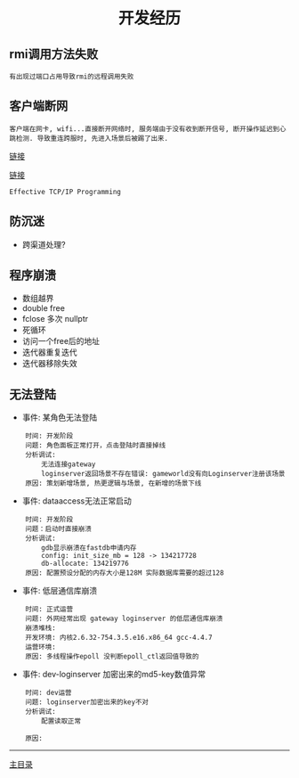 # <center>开发经历</center>

## rmi调用方法失败
```
有出现过端口占用导致rmi的远程调用失败
```

## 客户端断网
```
客户端在网卡, wifi...直接断开网络时, 服务端由于没有收到断开信号, 断开操作延迟到心跳检测. 导致重连跨服时, 先进入场景后被踢了出来.
```
[链接](https://blog.csdn.net/QQ2558030393/article/details/91284460)

[链接](https://blog.csdn.net/tjcwt2011/article/details/78848317)

`Effective TCP/IP Programming`

## 防沉迷
- 跨渠道处理?

## 程序崩溃
- 数组越界
- double free
- fclose 多次 nullptr
- 死循环
- 访问一个free后的地址
- 迭代器重复迭代
- 迭代器移除失效

## 无法登陆  

- 事件: 某角色无法登陆  
```
    时间: 开发阶段  
    问题: 角色面板正常打开，点击登陆时直接掉线  
    分析调试:
        无法连接gateway
        loginserver返回场景不存在错误: gameworld没有向Loginserver注册该场景
    原因: 策划新增场景, 热更逻辑与场景, 在新增的场景下线  
```

- 事件: dataaccess无法正常启动
```
    时间: 开发阶段
    问题：启动时直接崩溃
    分析调试:
        gdb显示崩溃在fastdb申请内存
        config: init_size_mb = 128 -> 134217728
        db-allocate: 134219776
    原因: 配置预设分配的内存大小是128M 实际数据库需要的超过128
```

- 事件: 低层通信库崩溃
```
    时间: 正式运营
    问题: 外网经常出现 gateway loginserver 的低层通信库崩溃
    崩溃堆栈:
    开发环境: 内核2.6.32-754.3.5.e16.x86_64 gcc-4.4.7
    运营环境: 
    原因: 多线程操作epoll 没判断epoll_ctl返回值导致的
```

- 事件: dev-loginserver 加密出来的md5-key数值异常
```
    时间: dev运营
    问题: loginserver加密出来的key不对
    分析调试:
        配置读取正常

    原因: 
```

---
[主目录](../README.md)